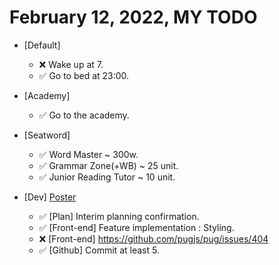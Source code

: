 # February 12, 2022, MY TODO

- [Default]

  - ❌ Wake up at 7.
  - ✅ Go to bed at 23:00.

- [Academy]

  - ✅ Go to the academy.

- [Seatword]

  - ✅ Word Master ~ 300w.
  - ✅ Grammar Zone(+WB) ~ 25 unit.
  - ✅ Junior Reading Tutor ~ 10 unit.

- [Dev] [Poster](https://github.com/Novelier-Webbelier/poster)

  - ✅ [Plan] Interim planning confirmation.
  - ✅ [Front-end] Feature implementation : Styling.
  - ❌ [Front-end] <https://github.com/pugjs/pug/issues/404>
  - ✅ [Github] Commit at least 5.
